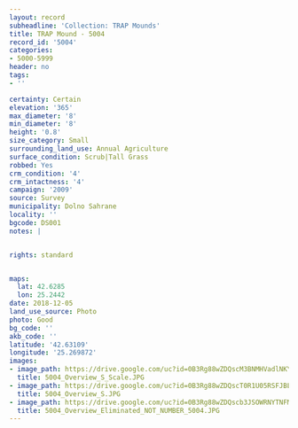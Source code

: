 ```yaml
---
layout: record
subheadline: 'Collection: TRAP Mounds'
title: TRAP Mound - 5004
record_id: '5004'
categories:
- 5000-5999
header: no
tags:
- ''

certainty: Certain
elevation: '365'
max_diameter: '8'
min_diameter: '8'
height: '0.8'
size_category: Small
surrounding_land_use: Annual Agriculture
surface_condition: Scrub|Tall Grass
robbed: Yes
crm_condition: '4'
crm_intactness: '4'
campaign: '2009'
source: Survey
municipality: Dolno Sahrane
locality: ''
bgcode: DS001
notes: |


rights: standard


maps:
  lat: 42.6285
  lon: 25.2442
date: 2018-12-05
land_use_source: Photo
photo: Good
bg_code: ''
akb_code: ''
latitude: '42.63109'
longitude: '25.269872'
images:
- image_path: https://drive.google.com/uc?id=0B3Rg88wZDQscM3BNMHVadlNKYzA
  title: 5004_Overview_S_Scale.JPG
- image_path: https://drive.google.com/uc?id=0B3Rg88wZDQscT0R1U05RSFJBLW8
  title: 5004_Overview_S.JPG
- image_path: https://drive.google.com/uc?id=0B3Rg88wZDQscb3JSOWRNYTNFMTQ
  title: 5004_Overview_Eliminated_NOT_NUMBER_5004.JPG
---
```

